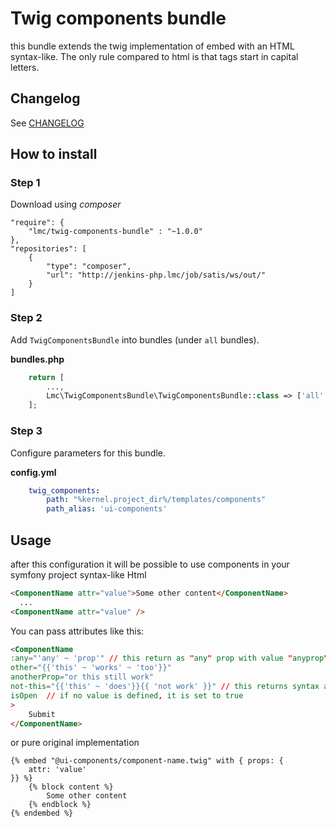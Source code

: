 Twig components bundle
=================

this bundle extends the twig implementation of embed with an HTML syntax-like. The only rule compared to html is that tags start in capital letters.


## Changelog
See [CHANGELOG](./CHANGELOG.md)

## How to install

### Step 1

Download using *composer*

    "require": {
        "lmc/twig-components-bundle" : "~1.0.0"
    },
    "repositories": [
        {
            "type": "composer",
            "url": "http://jenkins-php.lmc/job/satis/ws/out/"
        }
    ]

### Step 2

Add `TwigComponentsBundle` into bundles (under `all` bundles).  

**bundles.php**

```php
    return [
        ...,
        Lmc\TwigComponentsBundle\TwigComponentsBundle::class => ['all' => true],
    ];
```

### Step 3

Configure parameters for this bundle.

**config.yml**
```yaml
    twig_components:
        path: "%kernel.project_dir%/templates/components"
        path_alias: 'ui-components'
```

## Usage
after this configuration it will be possible to use components in your symfony project syntax-like Html

```html
<ComponentName attr="value">Some other content</ComponentName>
  ...
<ComponentName attr="value" />
```

You can pass attributes like this:

```html
<ComponentName
:any="'any' ~ 'prop'" // this return as "any" prop with value "anyprop"
other="{{'this' ~ 'works' ~ 'too'}}"
anotherProp="or this still work"
not-this="{{'this' ~ 'does'}}{{ 'not work' }}" // this returns syntax as plain text but prop with dash work
isOpen  // if no value is defined, it is set to true
>
    Submit
</ComponentName>
```

or pure original implementation

```twig
{% embed "@ui-components/component-name.twig" with { props: {
    attr: 'value'
}} %}
    {% block content %}
        Some other content
    {% endblock %}
{% endembed %}
```